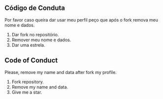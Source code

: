 ## Código de Conduta

Por favor caso queira dar usar meu perfil peço que após o fork remova meu nome e dados.

1. Dar fork no repositório.
2. Remover meu nome e dados.
3. Dar uma estrela.

## Code of Conduct

Please, remove my name and data after fork my profíle. 

1. Fork repository.
2. Remove my name and data.
3. Give me a star.
